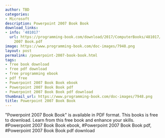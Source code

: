 ```yaml
---
author: TBD
categories:
- Microsoft
description: Powerpoint 2007 Book Book
download_links:
- info: '481017'
  url: https://programming-book.com/download/2017/ComputerBooks/481017/Powerpoint
    2007 Book.pdf
image: https://www.programming-book.com/doc-images/7948.png
layout: post
permalink: /powerpoint-2007-book-book.html
tags:
- free book download
- free pdf download
- free programming ebook
- pdf free
- Powerpoint 2007 Book Book ebook
- Powerpoint 2007 Book Book pdf
- Powerpoint 2007 Book Book pdf download
thumbnail_url: https://www.programming-book.com/doc-images/7948.png
title: Powerpoint 2007 Book Book
---
```


 
<div class="item-desc text-justify">
  "Powerpoint 2007 Book Book" is available in PDF format. This books is free to download. Learn from this free book and enhance your skills.
  <br>
  #Powerpoint 2007 Book Book ebook, #Powerpoint 2007 Book Book pdf, #Powerpoint 2007 Book Book pdf download
</div>